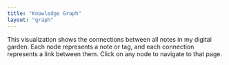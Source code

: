 ```yaml
---
title: "Knowledge Graph"
layout: "graph"
---
```


This visualization shows the connections between all notes in my digital garden.
Each node represents a note or tag, and each connection represents a link between them.
Click on any node to navigate to that page.
